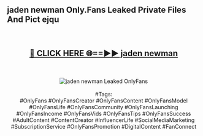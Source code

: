 <h2>jaden newman Only.Fans Leaked Private Files And Pict ejqu</h2>
<br>
<div align="center">
<h2><a href="https://mediafiles.top/jaden_newman" rel="nofollow">🔴 CLICK HERE 🌐==►► jaden newman</a></h2>
<br>
<br>
<a href="https://mediafiles.top/jaden_newman" rel="nofollow" data-target="animated-image.originalLink"><img src="https://i.ibb.co.com/WyWwxjT/player-gif2.gif" alt="jaden newman Leaked OnlyFans" style="max-width: 100%; display: inline-block;" data-target="animated-image.originalImage"></a>
<br><br>
#Tags:
<br>
#OnlyFans #OnlyFansCreator #OnlyFansContent #OnlyFansModel #OnlyFansLife #OnlyFansCommunity #OnlyFansLaunching #OnlyFansIncome #OnlyFansVids #OnlyFansTips #OnlyFansSuccess #AdultContent #ContentCreator #InfluencerLife #SocialMediaMarketing #SubscriptionService #OnlyFansPromotion #DigitalContent #FanConnect
</div>
<br>